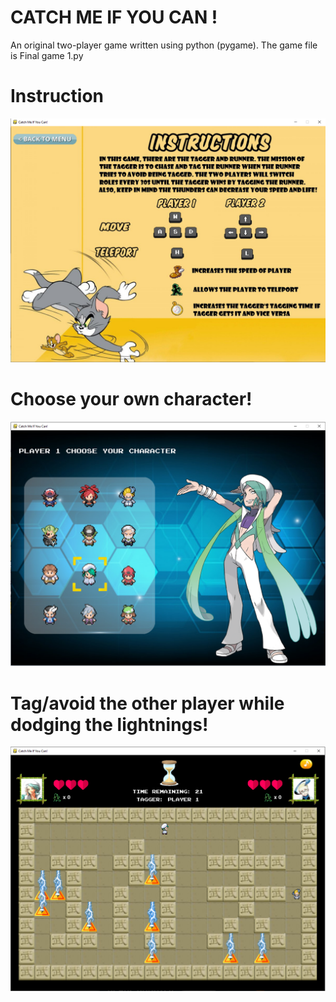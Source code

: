 # CATCH ME IF YOU CAN !
An original two-player game written using python (pygame).
The game file is Final game 1.py

# Instruction
![](Images/Instructions.png)

# Choose your own character!
![](Images/choose%20player.png)

# Tag/avoid the other player while dodging the lightnings!
![](Images/game.png)
